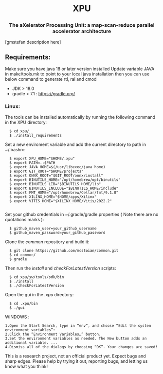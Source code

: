 # <p align="center"> XPU
### <p align="center"> The aXelerator Processing Unit: a map-scan-reduce parallel accelerator architecture

[gmstefan description here]


## Requirements:

Make sure you have java 18 or later version installed Update variable JAVA in make/tools.mk to point to your local java installation then you can use below command to generate rtl, ral and cmod

- JDK > 18.0
- gradle > 7.1 : https://gradle.org/

### Linux:

The tools can be installed automatically by running the following command in the XPU directory:
```
  $ cd xpu/
  $ ./install_requirements
```
Set a new enviroment variable and add the current directory to path in ~/.bashrc:
```
  $ export XPU_HOME="$HOME/.xpu"
  $ export PATH=.:$PATH
  $ export JAVA_HOME=$(/usr/libexec/java_home)
  $ export GIT_ROOT="$HOME/projects"
  $ export ONNX_ROOT="$GIT_ROOT/onnx/install"
  $ export BINUTILS_HOME="/opt/homebrew/opt/binutils"
  $ export BINUTILS_LIB="$BINUTILS_HOME/lib"
  $ export BINUTILS_INCLUDE="$BINUTILS_HOME/include"
  $ export FMT_HOME="/opt/homebrew/Cellar/fmt/9.1.0"
  $ export XILINX_HOME="$HOME/apps/Xilinx"
  $ export VITIS_HOME="$XILINX_HOME/Vitis/2022.2"
  
```
Set your github credentials in ~/.gradle/gradle.properties ( Note there are no quotations marks ):
```
  $ github_maven_user=your_github_username
  $ github_maven_password=your_github_password
```
Clone the *common* repository and build it:
```
  $ git clone https://github.com/mcstoian/common.git
  $ cd common/
  $ gradle
```
Then run the *install* and *checkForLatestVersion* scripts:
```
  $ cd xpu/sw/tools/sdk/bin
  $ ./install
  $ ./checkForLatestVersion
```
Open the gui in the *.xpu* directory:
```
  $ cd .xpu/bin
  $ ./gui
```

WINDOWS :
```
1.Open the Start Search, type in “env”, and choose “Edit the system environment variables”:
2.Click the “Environment Variables…” button.
3.Set the environment variables as needed. The New button adds an additional variable. ...
4.Dismiss all of the dialogs by choosing “OK”. Your changes are saved!
```


This is a research project, not an official product yet. Expect bugs and sharp edges. Please help by trying it out, reporting bugs, and letting us know what you think!
